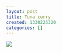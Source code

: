 ```yaml
---
layout: post
title: Tuna curry
created: 1330225320
categories: []
---
```

<img src="http://26.media.tumblr.com/tumblr_m1b9kcF3VR1rsr8w3o1_500.jpg"/><br/><br/>

